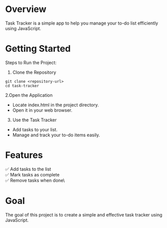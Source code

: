 # Overview
Task Tracker is a simple app to help you manage your to-do list efficiently using JavaScript.

# Getting Started
Steps to Run the Project:
1. Clone the Repository


```
git clone <repository-url>  
cd task-tracker
```

2.Open the Application
- Locate index.html in the project directory.
- Open it in your web browser.

3. Use the Task Tracker
- Add tasks to your list.
- Manage and track your to-do items easily.

# Features
✅ Add tasks to the list\
✅ Mark tasks as complete\
✅ Remove tasks when done\

# Goal
The goal of this project is to create a simple and effective task tracker using JavaScript.
